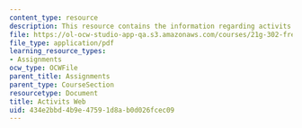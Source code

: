 ```yaml
---
content_type: resource
description: This resource contains the information regarding activits web.
file: https://ol-ocw-studio-app-qa.s3.amazonaws.com/courses/21g-302-french-ii-fall-2004/434e2bbd4b9e47591d8ab0d026fcec09_MIT21G_302_F04_Web_G.pdf
file_type: application/pdf
learning_resource_types:
- Assignments
ocw_type: OCWFile
parent_title: Assignments
parent_type: CourseSection
resourcetype: Document
title: Activits Web
uid: 434e2bbd-4b9e-4759-1d8a-b0d026fcec09
---
```


